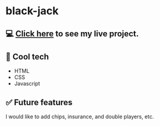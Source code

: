 # black-jack

## 💻 [Click here](https://stevenlikestocode.github.io/black-jack/) to see my live project.




<!--
![mainPage](images/black jack.png)
-Add in-app screenshots.
## ✏️ Planning & Problem Solving
- Talk about approach to the problem.
- Add screenshots/drawings of doodles/plans during the planning phase.
- Flow charts of app logic.
![flowchat](https://images.unsplash.com/photo-1581291518633-83b4ebd1d83e?ixlib=rb-1.2.1&ixid=MnwxMjA3fDB8MHxwaG90by1wYWdlfHx8fGVufDB8fHx8&auto=format&fit=crop&w=1170&q=80)
-->

## 🚀 Cool tech
- HTML
- CSS
- Javascript

## ✅ Future features
I would like to add chips, insurance, and double players, etc.

